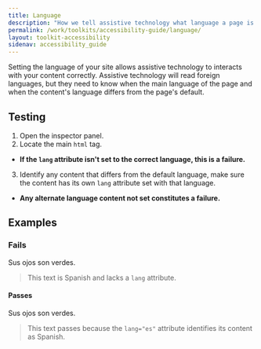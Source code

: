 ```yaml
---
title: Language
description: "How we tell assistive technology what language a page is in"
permalink: /work/toolkits/accessibility-guide/language/
layout: toolkit-accessibility
sidenav: accessibility_guide
---
```


Setting the language of your site allows assistive technology to interacts with your content correctly. Assistive technology will read foreign languages, but they need to know when the main language of the page and when the content's language differs from the page's default.

## Testing

1. Open the inspector panel.
2. Locate the main ```html``` tag.
  * **If the ```lang``` attribute isn't set to the correct language, this is a failure.**
3. Identify any content that differs from the default language, make sure the content has its own ```lang``` attribute set with that language.
  * **Any alternate language content not set constitutes a failure.**

## Examples

### Fails

Sus ojos son verdes.

> This text is Spanish and lacks a ```lang``` attribute.

#### Passes

<p lang="es">Sus ojos son verdes.</p>

> This text passes because the ```lang="es"``` attribute identifies its content as Spanish.
